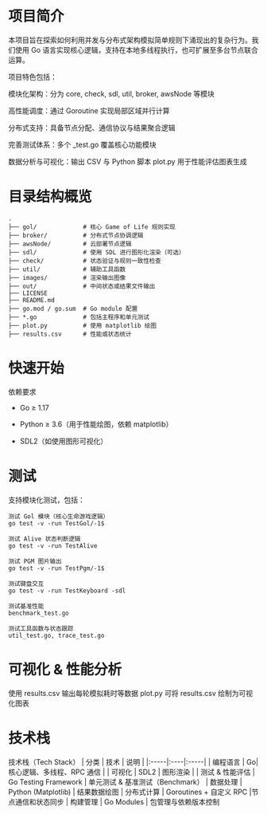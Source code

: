 # 项目简介
本项目旨在探索如何利用并发与分布式架构模拟简单规则下涌现出的复杂行为。我们使用 Go 语言实现核心逻辑，支持在本地多线程执行，也可扩展至多台节点联合运算。

项目特色包括：

模块化架构：分为 core, check, sdl, util, broker, awsNode 等模块

高性能调度：通过 Goroutine 实现局部区域并行计算

分布式支持：具备节点分配、通信协议与结果聚合逻辑

完善测试体系：多个 _test.go 覆盖核心功能模块

数据分析与可视化：输出 CSV 与 Python 脚本 plot.py 用于性能评估图表生成

# 目录结构概览
```
.
├── gol/             # 核心 Game of Life 规则实现
├── broker/          # 分布式节点协调逻辑
├── awsNode/         # 云部署节点逻辑
├── sdl/             # 使用 SDL 进行图形化渲染（可选）
├── check/           # 状态验证与规则一致性检查
├── util/            # 辅助工具函数
├── images/          # 渲染输出图像
├── out/             # 中间状态或结果文件输出
├── LICENSE
├── README.md
├── go.mod / go.sum  # Go module 配置
├── *.go             # 包括主程序和单元测试
├── plot.py          # 使用 matplotlib 绘图
├── results.csv      # 性能或状态统计

````
# 快速开始
依赖要求
- Go ≥ 1.17

- Python ≥ 3.6（用于性能绘图，依赖 matplotlib）

- SDL2（如使用图形可视化）

# 测试
支持模块化测试，包括：
```
测试 Gol 模块（核心生命游戏逻辑）
go test -v -run TestGol/-1$

测试 Alive 状态判断逻辑
go test -v -run TestAlive

测试 PGM 图片输出
go test -v -run TestPgm/-1$

测试键盘交互
go test -v -run TestKeyboard -sdl

测试基准性能
benchmark_test.go

测试工具函数与状态跟踪
util_test.go, trace_test.go
```
# 可视化 & 性能分析
使用 results.csv 输出每轮模拟耗时等数据
plot.py 可将 results.csv 绘制为可视化图表

# 技术栈
技术栈（Tech Stack）
| 分类 | 技术 | 说明 |
|:-----|:----|:-----|
| 编程语言 |	Go|	核心逻辑、多线程、RPC 通信 |
| 可视化 |	SDL2 | 图形渲染 |
| 测试 & 性能评估 | Go Testing Framework | 单元测试 & 基准测试（Benchmark）
| 数据处理 |	Python (Matplotlib)	| 结果数据绘图
| 分布式计算 |	Goroutines + 自定义 RPC	|节点通信和状态同步
| 构建管理	 | Go Modules |	包管理与依赖版本控制
